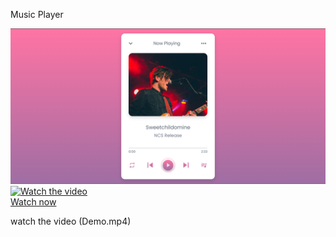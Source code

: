Music Player

[![Watch the video](image.png)](Demo.mp4)
<br/>
[![Watch the video](https://img.youtube.com/vi/neMtvTebiCA/hqdefault.jpg)](https://www.youtube.com/embed/neMtvTebiCA)
<br/>
[Watch now](Demo.mp4)



watch the video (Demo.mp4)
